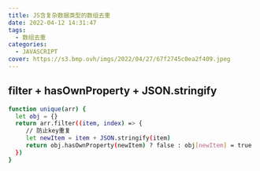 ```yaml
---
title: JS含复杂数据类型的数组去重
date: 2022-04-12 14:31:47
tags:
  - 数组去重
categories:
  - JAVASCRIPT
cover: https://s3.bmp.ovh/imgs/2022/04/27/67f2745c0ea2f409.jpeg
---
```


##  filter + hasOwnProperty + JSON.stringify
```bash
function unique(arr) {
  let obj = {}
  return arr.filter((item, index) => {
     // 防止key重复
     let newItem = item + JSON.stringify(item)
     return obj.hasOwnProperty(newItem) ? false : obj[newItem] = true
  })
}
```
